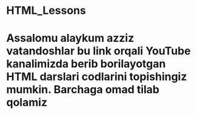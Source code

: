 # HTML_Lessons
# Assalomu alaykum azziz vatandoshlar bu link orqali YouTube kanalimizda berib borilayotgan HTML darslari codlarini topishingiz mumkin. Barchaga omad tilab qolamiz
